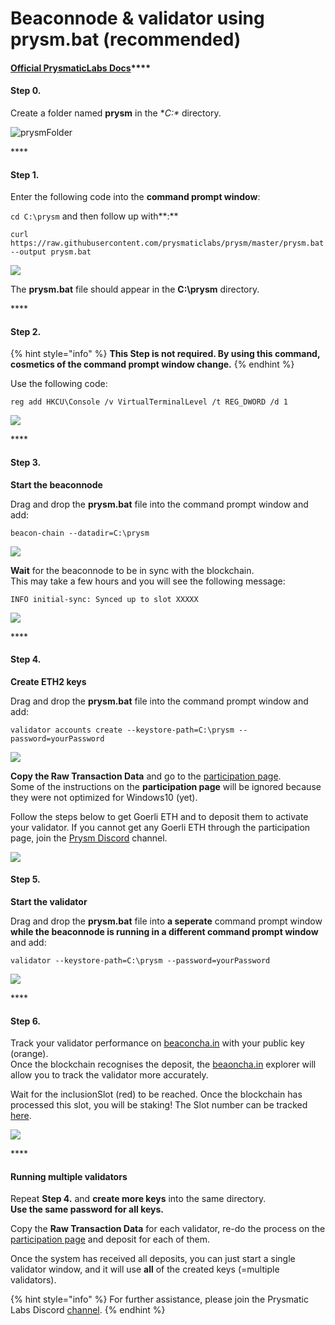 # Beaconnode & validator using prysm.bat \(recommended\)

####  [Official **PrysmaticLabs Docs**](https://docs.prylabs.network/docs/getting-started/)\*\*\*\*

#### Step 0.

Create a folder named **prysm** in the **C:\** directory. 

![prysmFolder](../../../.gitbook/assets/image%20%2810%29.png)

\*\*\*\*

#### **Step 1.**

Enter the following code into the **command prompt window**:

`cd C:\prysm`  and then follow up with**:**   
  
`curl https://raw.githubusercontent.com/prysmaticlabs/prysm/master/prysm.bat --output prysm.bat`

![](../../../.gitbook/assets/image%20%2815%29.png)

The **prysm.bat** file should appear in the **C:\prysm** directory.

\*\*\*\*

#### **Step 2.**

{% hint style="info" %}
 **This Step is not required. By using this command, cosmetics of the command prompt window change.**
{% endhint %}

Use the following code:

`reg add HKCU\Console /v VirtualTerminalLevel /t REG_DWORD /d 1`

![](../../../.gitbook/assets/image%20%285%29.png)

\*\*\*\*

#### **Step 3.** 

**Start the beaconnode**  
  
Drag and drop the **prysm.bat** file into the command prompt window and add:  
   
 `beacon-chain --datadir=C:\prysm`

![](../../../.gitbook/assets/2020-04-27_14-38-35.gif)

**Wait** for the beaconnode to be in sync with the blockchain.   
This may take a few hours and you will see the following message:

`INFO initial-sync: Synced up to slot XXXXX`

![](../../../.gitbook/assets/image%20%284%29.png)

\*\*\*\*

#### **Step 4.**

**Create ETH2 keys**

Drag and drop the **prysm.bat** file into the command prompt window and add:  
  
 `validator accounts create --keystore-path=C:\prysm --password=yourPassword`

![](../../../.gitbook/assets/2020-04-27_14-47-29.gif)

**Copy the Raw Transaction Data** and go to the [participation page](https://prylabs.net/participate).   
Some of the instructions on the **participation page** will be ignored because they were not optimized for Windows10 \(yet\).  
  
Follow the steps below to get Goerli ETH and to deposit them to activate your validator. If you cannot get any Goerli ETH through the participation page, join the [Prysm Discord](https://discord.gg/wJW7Rjk) channel.

![](../../../.gitbook/assets/image%20%286%29%20%283%29%20%281%29.png)

#### **Step 5.**

**Start the validator**

Drag and drop the **prysm.bat** file into **a seperate** command prompt window **while the beaconnode is running in a different command prompt window** and add:

 `validator --keystore-path=C:\prysm --password=yourPassword`

![](../../../.gitbook/assets/2020-04-27_15-03-21.gif)

\*\*\*\*

#### **Step 6.**

Track your validator performance on [beaconcha.in](https://beaconcha.in/dashboard?validators=) with your public key \(orange\).   
Once the blockchain recognises the deposit, the [beaoncha.in](https://beaconcha.in/) explorer will allow you to track the validator more accurately.

Wait for the inclusionSlot \(red\) to be reached. Once the blockchain has processed this slot, you will be staking! The Slot number can be tracked [here](https://beaconcha.in/blocks).

![](../../../.gitbook/assets/image%20%2819%29.png)

\*\*\*\*

#### **Running multiple validators** 

Repeat **Step 4.** and **create more keys** into the same directory.   
**Use the same password for all keys.**

Copy the **Raw Transaction Data** for each validator, re-do the process on the [participation page](https://prylabs.net/participate) and deposit for each of them.

Once the system has received all deposits, you can just start a single validator window, and it will use **all** of the created keys \(=multiple validators\).

{% hint style="info" %}
For further assistance, please join the Prysmatic Labs Discord [channel](https://discord.gg/wJW7Rjk).
{% endhint %}





